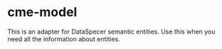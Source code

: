 # cme-model
This is an adapter for DataSpecer semantic entities.
Use this when you need all the information about entities.

